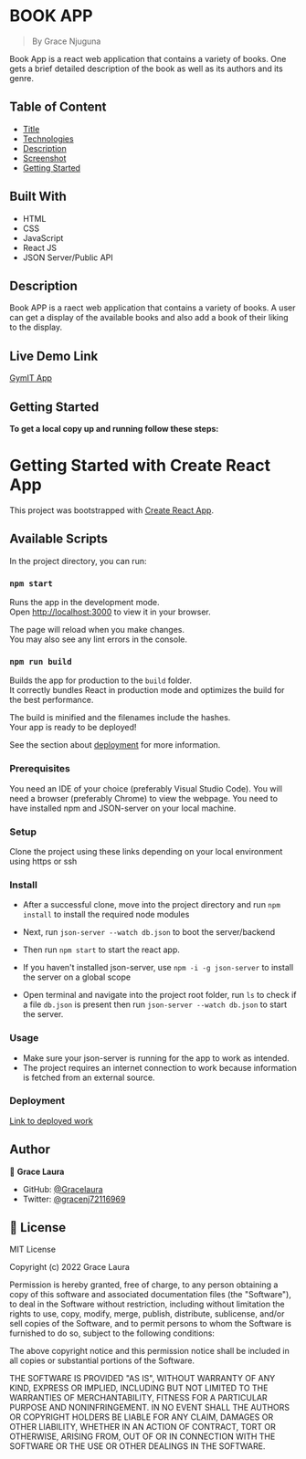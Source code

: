 # BOOK APP

> By Grace Njuguna

Book App is a react web application that contains a variety of books. One gets a brief detailed description of the book as well as its authors and its genre.


## Table of Content
- [Title](#FAQs-Page)
- [Technologies](#Built-With)
- [Description](#Description)
- [Screenshot](#screenshot)
- [Getting Started](#Getting-Started)


## Built With

- HTML
- CSS
- JavaScript
- React JS
- JSON Server/Public API

## Description

Book APP is a raect web application that contains a variety of books. A user can get a display of the available books and also add a book of their liking to the display.




## Live Demo Link

[GymIT App](https://david-commit.github.io/GymIT/)


## Getting Started

**To get a local copy up and running follow these steps:**

# Getting Started with Create React App

This project was bootstrapped with [Create React App](https://github.com/facebook/create-react-app).

## Available Scripts

In the project directory, you can run:

### `npm start`

Runs the app in the development mode.\
Open [http://localhost:3000](http://localhost:3000) to view it in your browser.

The page will reload when you make changes.\
You may also see any lint errors in the console.


### `npm run build`

Builds the app for production to the `build` folder.\
It correctly bundles React in production mode and optimizes the build for the best performance.

The build is minified and the filenames include the hashes.\
Your app is ready to be deployed!

See the section about [deployment](https://facebook.github.io/create-react-app/docs/deployment) for more information.


### Prerequisites
You need an IDE of your choice (preferably Visual Studio Code).
You will need a browser (preferably Chrome) to view the webpage.
You need to have installed npm and JSON-server on your local machine. 

### Setup
Clone the project using these links depending on your local environment using https or ssh

### Install
- After a successful clone, move into the project directory and run ``npm install`` to install the required node modules
- Next, run ``json-server --watch db.json`` to boot the server/backend
- Then run ``npm start`` to start the react app.

- If you haven't installed json-server, use ``npm -i -g json-server`` to install the server on a global scope
- Open terminal and navigate into the project root folder, run ``ls`` to check if a file ```db.json``` is present then run ``json-server --watch db.json`` to start the server.

### Usage
- Make sure your json-server is running for the app to work as intended.
- The project requires an internet connection to work because information is fetched from an external source.

### Deployment
[Link to deployed work](https://david-commit.github.io/GymIT/)


## Author

👤 **Grace Laura**

- GitHub: [@Gracelaura](https://github.com/Gracelaura)
- Twitter: [@gracenj72116969](https://twitter.com/@gracenj72116969)


## 📝 License

MIT License

Copyright (c) 2022 Grace Laura

Permission is hereby granted, free of charge, to any person obtaining a copy
of this software and associated documentation files (the "Software"), to deal
in the Software without restriction, including without limitation the rights
to use, copy, modify, merge, publish, distribute, sublicense, and/or sell
copies of the Software, and to permit persons to whom the Software is
furnished to do so, subject to the following conditions:

The above copyright notice and this permission notice shall be included in all
copies or substantial portions of the Software.

THE SOFTWARE IS PROVIDED "AS IS", WITHOUT WARRANTY OF ANY KIND, EXPRESS OR
IMPLIED, INCLUDING BUT NOT LIMITED TO THE WARRANTIES OF MERCHANTABILITY,
FITNESS FOR A PARTICULAR PURPOSE AND NONINFRINGEMENT. IN NO EVENT SHALL THE
AUTHORS OR COPYRIGHT HOLDERS BE LIABLE FOR ANY CLAIM, DAMAGES OR OTHER
LIABILITY, WHETHER IN AN ACTION OF CONTRACT, TORT OR OTHERWISE, ARISING FROM,
OUT OF OR IN CONNECTION WITH THE SOFTWARE OR THE USE OR OTHER DEALINGS IN THE
SOFTWARE.